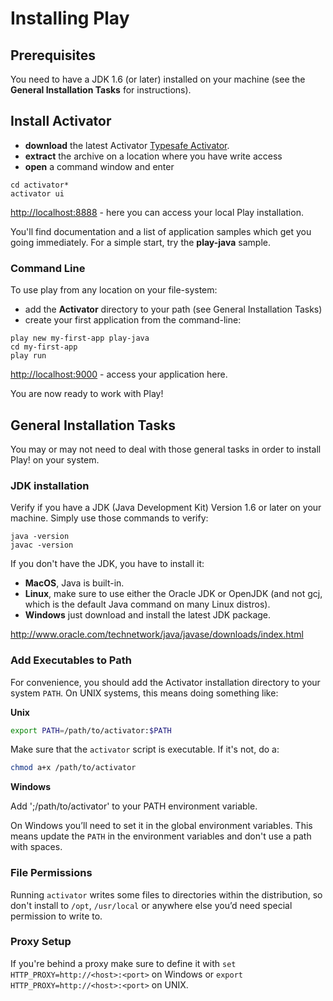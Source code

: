 <!--- Copyright (C) 2009-2015 Typesafe Inc. <http://www.typesafe.com> -->
# Installing Play

## Prerequisites

You need to have a JDK 1.6 (or later) installed on your machine (see the **General Installation Tasks** for instructions).


## Install Activator

* **download** the latest Activator [Typesafe Activator](http://typesafe.com/activator).
* **extract** the archive on a location where you have write access
* **open** a command window and enter

```
cd activator*
activator ui
```

[http://localhost:8888](http://localhost:8888) - here you can access your local Play installation.

You'll find documentation and a list of application samples which get you going immediately. For a simple start, try the **play-java** sample.

### Command Line
To use play from any location on your file-system:
* add the **Activator** directory to your path (see General Installation Tasks)
* create your first application from the command-line:

```
play new my-first-app play-java
cd my-first-app
play run
```

[http://localhost:9000](http://localhost:9000) - access your application here.

You are now ready to work with Play!



## General Installation Tasks

You may or may not need to deal with those general tasks in order to install Play! on your system. 

### JDK installation

Verify if you have a JDK (Java Development Kit) Version 1.6 or later on your machine. Simply use those commands to verify:

```
java -version
javac -version
```

If you don't have the JDK, you have to install it:

* **MacOS**, Java is  built-in.
* **Linux**, make sure to use either the Oracle JDK or OpenJDK (and not gcj, which is the default Java command on many Linux distros). 
* **Windows** just download and install the latest JDK package.

http://www.oracle.com/technetwork/java/javase/downloads/index.html
 
### Add Executables to Path

For convenience, you should add the Activator installation directory to your system `PATH`. On UNIX systems, this means doing something like:

**Unix**

```bash
export PATH=/path/to/activator:$PATH
```

Make sure that the `activator` script is executable. If it's not, do a:
 
```bash
chmod a+x /path/to/activator
```

**Windows**

Add ';/path/to/activator' to your PATH environment variable.

On Windows you’ll need to set it in the global environment variables. This means update the `PATH` in the environment variables and don't use a path with spaces.

### File Permissions

Running `activator` writes some files to directories within the distribution, so don't install to `/opt`, `/usr/local` or anywhere else you’d need special permission to write to.

### Proxy Setup

If you're behind a proxy make sure to define it with `set HTTP_PROXY=http://<host>:<port>` on Windows or `export  HTTP_PROXY=http://<host>:<port>` on UNIX.

